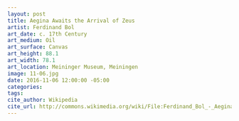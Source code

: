 ```yaml
---
layout: post
title: Aegina Awaits the Arrival of Zeus
artist: Ferdinand Bol
art_date: c. 17th Century
art_medium: Oil
art_surface: Canvas
art_height: 88.1
art_width: 78.1
art_location: Meininger Museum, Meiningen
image: 11-06.jpg
date: 2016-11-06 12:00:00 -05:00
categories:
tags:
cite_author: Wikipedia
cite_url: http://commons.wikimedia.org/wiki/File:Ferdinand_Bol_-_Aegina_wacht_op_de_komst_van_Zeus.jpg
---
```

